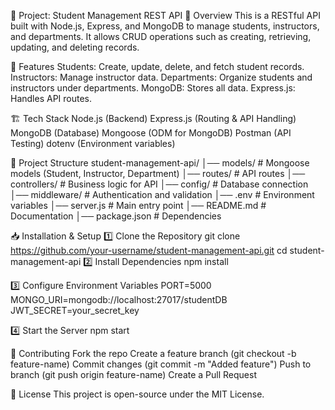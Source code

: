 📌 Project: Student Management REST API
📖 Overview
This is a RESTful API built with Node.js, Express, and MongoDB to manage students, instructors, and departments. It allows CRUD operations such as creating, retrieving, updating, and deleting records.


🚀 Features
Students: Create, update, delete, and fetch student records.
Instructors: Manage instructor data.
Departments: Organize students and instructors under departments.
MongoDB: Stores all data.
Express.js: Handles API routes.

🏗 Tech Stack
Node.js (Backend)
Express.js (Routing & API Handling)
MongoDB (Database)
Mongoose (ODM for MongoDB)
Postman (API Testing)
dotenv (Environment variables)

📂 Project Structure
student-management-api/
│── models/        # Mongoose models (Student, Instructor, Department)
│── routes/        # API routes
│── controllers/   # Business logic for API
│── config/        # Database connection
│── middleware/    # Authentication and validation
│── .env           # Environment variables
│── server.js      # Main entry point
│── README.md      # Documentation
│── package.json   # Dependencies

📥 Installation & Setup
1️⃣ Clone the Repository
git clone https://github.com/your-username/student-management-api.git
cd student-management-api
2️⃣ Install Dependencies
npm install

3️⃣ Configure Environment Variables
PORT=5000
MONGO_URI=mongodb://localhost:27017/studentDB
JWT_SECRET=your_secret_key

4️⃣ Start the Server
npm start

🤝 Contributing
Fork the repo
Create a feature branch (git checkout -b feature-name)
Commit changes (git commit -m "Added feature")
Push to branch (git push origin feature-name)
Create a Pull Request

📜 License
This project is open-source under the MIT License.

